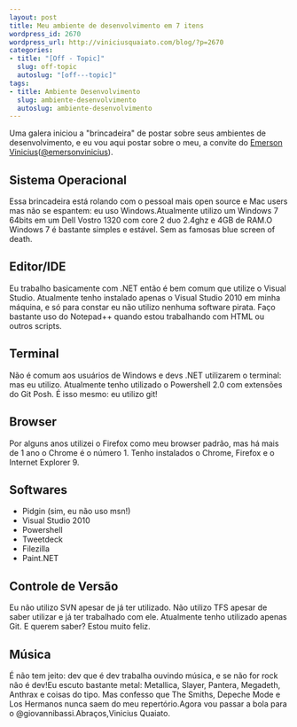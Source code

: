 ```yaml
--- 
layout: post
title: Meu ambiente de desenvolvimento em 7 itens
wordpress_id: 2670
wordpress_url: http://viniciusquaiato.com/blog/?p=2670
categories: 
- title: "[Off - Topic]"
  slug: off-topic
  autoslug: "[off---topic]"
tags: 
- title: Ambiente Desenvolvimento
  slug: ambiente-desenvolvimento
  autoslug: ambiente-desenvolvimento
---
```

Uma galera iniciou a "brincadeira" de postar sobre seus ambientes de desenvolvimento, e eu vou aqui postar sobre o meu, a convite do [Emerson Vinicius](http://blog.evinicius.com/1-meu-ambiente-de-desenvolvimento-em-7-itens)([@emersonvinicius](http://twitter.com/emersonvinicius)).

## Sistema Operacional
Essa brincadeira está rolando com o pessoal mais open source e Mac users mas não se espantem: eu uso Windows.Atualmente utilizo um Windows 7 64bits em um Dell Vostro 1320 com core 2 duo 2.4ghz e 4GB de RAM.O Windows 7 é bastante simples e estável. Sem as famosas blue screen of death.

## Editor/IDE
Eu trabalho basicamente com .NET então é bem comum que utilize o Visual Studio. Atualmente tenho instalado apenas o Visual Studio 2010 em minha máquina, e só para constar eu não utilizo nenhuma software pirata. Faço bastante uso do Notepad++ quando estou trabalhando com HTML ou outros scripts.

## Terminal
Não é comum aos usuários de Windows e devs .NET utilizarem o terminal: mas eu utilizo. Atualmente tenho utilizado o Powershell 2.0 com extensões do Git Posh. É isso mesmo: eu utilizo git!

## Browser
Por alguns anos utilizei o Firefox como meu browser padrão, mas há mais de 1 ano o Chrome é o número 1. Tenho instalados o Chrome, Firefox e o Internet Explorer 9.

## Softwares
- Pidgin (sim, eu não uso msn!)
- Visual Studio 2010
- Powershell
- Tweetdeck
- Filezilla
- Paint.NET


## Controle de Versão
Eu não utilizo SVN apesar de já ter utilizado. Não utilizo TFS apesar de saber utilizar e já ter trabalhado com ele. Atualmente tenho utilizado apenas Git. E querem saber? Estou muito feliz.

## Música
É não tem jeito: dev que é dev trabalha ouvindo música, e se não for rock não é dev!Eu escuto bastante metal: Metallica, Slayer, Pantera, Megadeth, Anthrax e coisas do tipo. Mas confesso que The Smiths, Depeche Mode e Los Hermanos nunca saem do meu repertório.Agora vou passar a bola para o @giovannibassi.Abraços,Vinicius Quaiato.
